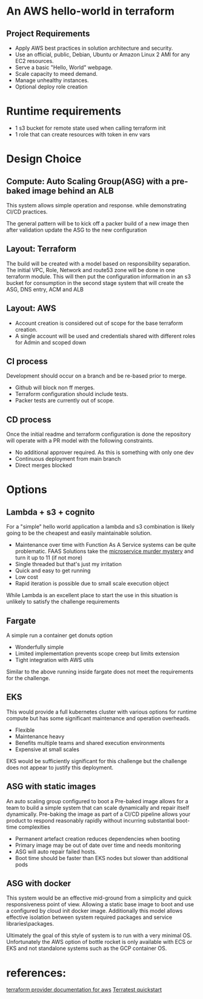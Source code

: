 # An AWS hello-world in terraform


## Project Requirements

- Apply AWS best practices in solution architecture and security.
- Use an official, public, Debian, Ubuntu or Amazon Linux 2 AMI for any EC2 resources.
- Serve a basic "Hello, World" webpage.
- Scale capacity to meed demand.
- Manage unhealthy instances.
- Optional deploy role creation



# Runtime requirements

-  1 s3 bucket for remote state used when calling terraform init
-  1 role that can create resources with token in env vars


# Design Choice

## Compute: Auto Scaling Group(ASG) with a pre-baked image behind an ALB

This system allows simple operation and response. while demonstrating CI/CD practices.

The general pattern will be to kick off a packer build of a new image then after validation update the ASG to the new configuration

## Layout: Terraform

The build will be created with a model based on responsibility separation.
The initial VPC, Role, Network and route53 zone will be done in one terraform module. This will then put the configuration information in an s3 bucket for consumption in the second stage system that will create the ASG, DNS entry, ACM and ALB

## Layout: AWS

- Account creation is considered out of scope for the base terraform creation.
- A single account will be used and credentials shared with different roles for Admin and scoped down

## CI process

Development should occur on a branch and be re-based prior to merge.

- Github will block non ff merges.
- Terraform configuration should include tests.
- Packer tests are currently out of scope.


## CD process

Once the initial readme and terraform configuration is done the repository will operate with a PR model with the following constraints.

- No additional approver required. As this is something with only one dev
- Continuous deployment from main branch
- Direct merges blocked

# Options


## Lambda + s3 + cognito

For a "simple" hello world application a lambda and s3 combination is likely going to be the cheapest and easily maintainable solution.

- Maintenance over time with Function As A Service systems can be quite problematic. FAAS Solutions take the [microservice murder mystery](https://twitter.com/honest_update/status/651897353889259520?lang=en) and turn it up to 11 (if not more)
- Single threaded but that's just my irritation
- Quick and easy to get running
- Low cost
- Rapid iteration is possible due to small scale execution object

While Lambda is an excellent place to start the use in this situation is unlikely to satisfy the challenge requirements

## Fargate

A simple run a container get donuts option

- Wonderfully simple
- Limited implementation prevents scope creep but limits extension
- Tight integration with AWS utils

Similar to the above running inside fargate does not meet the requirements for the challenge.

## EKS

This would provide a full kubernetes cluster with various options for runtime compute but has some significant maintenance and operation overheads.

- Flexible
- Maintenance heavy
- Benefits multiple teams and shared execution environments
- Expensive at small scales

EKS would be sufficiently significant for this challenge but the challenge does not appear to justify this deployment.


## ASG with static images

An auto scaling group configured to boot a Pre-baked image allows for a team to build a simple system that can scale dynamically and repair itself dynamically. Pre-baking the image as part of a CI/CD pipeline allows your product to respond reasonably rapidly without incurring substantial boot-time complexities

- Permanent artefact creation reduces dependencies when booting
- Primary image may be out of date over time and needs monitoring
- ASG will auto repair failed hosts.
- Boot time should be faster than EKS nodes but slower than additional pods


## ASG with docker

This system would be an effective mid-ground from a simplicity and quick responsiveness point of view. Allowing a static base image to boot and use a configured by cloud init docker image. Additionally this model allows effective isolation between system required packages and service libraries\packages.

Ultimately the goal of this style of system is to run with a very minimal OS. Unfortunately the AWS option of bottle rocket is only available with ECS or EKS and not standalone systems such as the GCP container OS.



# references:

[terraform provider documentation for aws](https://registry.terraform.io/providers/hashicorp/aws/latest/docs)
[Terratest quickstart](https://terratest.gruntwork.io/docs/getting-started/quick-start/#example-2-terraform-and-aws)